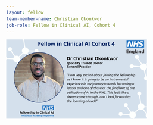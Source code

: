 ```yaml
---
layout: fellow
team-member-name: Christian Okonkwor
job-role: Fellow in Clinical AI, Cohort 4
---
```

<img src="/images/fellow/card/christian-okonkwor-quote.jpg" alt="Alt text" style="width:75%;">